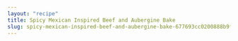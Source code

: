 ```yaml
---
layout: "recipe"
title: Spicy Mexican Inspired Beef and Aubergine Bake 
slug: spicy-mexican-inspired-beef-and-aubergine-bake-677693cc0200888b9f0fb8ab
---
```

